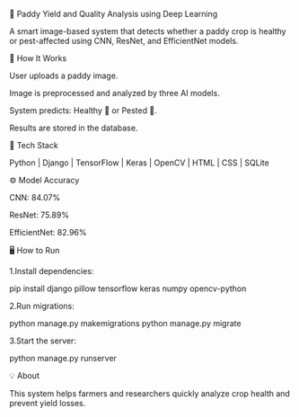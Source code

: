 🧠 Paddy Yield and Quality Analysis using Deep Learning

A smart image-based system that detects whether a paddy crop is healthy or pest-affected using CNN, ResNet, and EfficientNet models.

🚀 How It Works

User uploads a paddy image.

Image is preprocessed and analyzed by three AI models.

System predicts: Healthy 🌾 or Pested 🐛.

Results are stored in the database.

🧩 Tech Stack

Python | Django | TensorFlow | Keras | OpenCV | HTML | CSS | SQLite

⚙️ Model Accuracy

CNN: 84.07%

ResNet: 75.89%

EfficientNet: 82.96%

🖥️ How to Run

1.Install dependencies:

pip install django pillow tensorflow keras numpy opencv-python


2.Run migrations:

python manage.py makemigrations
python manage.py migrate


3.Start the server:

python manage.py runserver

💡 About

This system helps farmers and researchers quickly analyze crop health and prevent yield losses.
